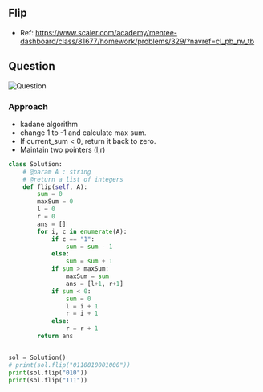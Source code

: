 
## Flip
- Ref: https://www.scaler.com/academy/mentee-dashboard/class/81677/homework/problems/329/?navref=cl_pb_nv_tb


## Question
![Question](http://ankit-portfolio.s3-ap-southeast-1.amazonaws.com/images/datastructures/scaler/008-flip-question.png)

### Approach
- kadane algorithm
- change 1 to -1 and calculate max sum.
- If current_sum < 0, return it back to zero.
- Maintain two pointers (l,r)

```py
class Solution:
    # @param A : string
    # @return a list of integers
    def flip(self, A):
        sum = 0
        maxSum = 0
        l = 0
        r = 0
        ans = []
        for i, c in enumerate(A):
            if c == "1":
                sum = sum - 1
            else:
                sum = sum + 1
            if sum > maxSum:
                maxSum = sum
                ans = [l+1, r+1]
            if sum < 0:
                sum = 0
                l = i + 1
                r = i + 1
            else:
                r = r + 1
        return ans


sol = Solution()
# print(sol.flip("0110010001000"))
print(sol.flip("010"))
print(sol.flip("111"))
```

